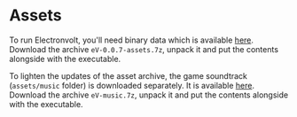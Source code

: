 # Assets

To run Electronvolt, you'll need binary data which is available [here](https://drive.google.com/file/d/1RbZPQ-sSfckf9nT6jGagbqBsn3YwCV4T/view?usp=drive_link). Download the archive `eV-0.0.7-assets.7z`, unpack it and put the contents alongside with the executable.

To lighten the updates of the asset archive, the game soundtrack (`assets/music` folder) is downloaded separately. It is available [here](https://drive.google.com/file/d/13rnpvkE5LarN8dg_jgjgP4-12Nk639RD/view?usp=sharing). Download the archive `eV-music.7z`, unpack it and put the contents alongside with the executable.

